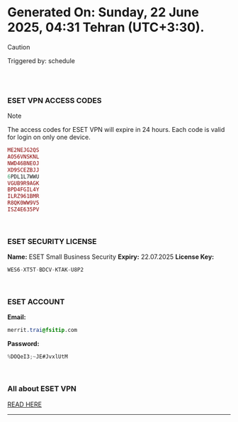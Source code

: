 # Generated On: Sunday, 22 June 2025, 04:31 Tehran (UTC+3:30).

> [!CAUTION]
> Triggered by: schedule

<br><br>

### ESET VPN ACCESS CODES

> [!NOTE]
> The access codes for ESET VPN will expire in 24 hours.
> Each code is valid for login on only one device.

```ruby
ME2NEJG2QS
AO56VNSKNL
NWD46BNEOJ
XD9SCEZBJJ
6PDL1L7WWU
VGUB9R9AGK
BPD4FGIL4Y
ILRZ961BMR
R8QK0WW9V5
ISZ4E635PV
```

<br>

### ESET SECURITY LICENSE

**Name:** ESET Small Business Security
**Expiry:** 22.07.2025
**License Key:**

```POV-Ray SDL
WES6-XT5T-BDCV-KTAK-U8P2
```

<br>

### ESET ACCOUNT

**Email:**

```CSS
merrit.trai@fsitip.com
```

**Password:**

```POV-Ray SDL
%DOQeI3;~JE#JvxlUtM
```

<br>

### All about ESET VPN

[READ HERE](https://t.me/F_NiREvil/2113)

---

<br><br>


